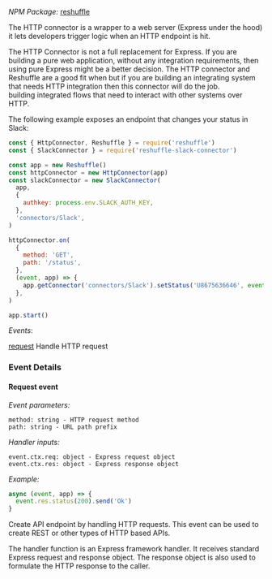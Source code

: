 *NPM Package:*  [reshuffle](https://www.npmjs.com/package/reshuffle)

The HTTP connector is a wrapper to a web server (Express under the hood) it lets developers trigger logic when an HTTP endpoint is hit. 

The HTTP Connector is not a full replacement for Express. If you are building a pure web application, 
without any integration requirements, then using pure Express might be a better decision. The HTTP connector and Reshuffle are a good fit when  but if you are building an integrating system that needs HTTP integration then this connector will do the job.  
building integrated flows that need to interact with other systems over HTTP.

The following example exposes an endpoint that changes your status in Slack:
```js
const { HttpConnector, Reshuffle } = require('reshuffle')
const { SlackConnector } = require('reshuffle-slack-connector')

const app = new Reshuffle()
const httpConnector = new HttpConnector(app)
const slackConnector = new SlackConnector(
  app,
  {
    authkey: process.env.SLACK_AUTH_KEY,
  },
  'connectors/Slack',
)

httpConnector.on(
  {
    method: 'GET',
    path: '/status',
  },
  (event, app) => {
    app.getConnector('connectors/Slack').setStatus('U8675636646', event.req.query.slack_status)
  },
)

app.start()
```

_Events_:

[request](#request) Handle HTTP request

### Event Details

#### <a name="request"></a>Request event

_Event parameters:_

```
method: string - HTTP request method
path: string - URL path prefix
```

_Handler inputs:_

```
event.ctx.req: object - Express request object
event.ctx.res: object - Express response object
```

_Example:_

```js
async (event, app) => {
  event.res.status(200).send('Ok')
}
```

Create API endpoint by handling HTTP requests. This event can
be used to create REST or other types of HTTP based APIs.

The handler function is an Express framework handler. It receives
standard Express request and response object. The response object
is also used to formulate the HTTP response to the caller.
